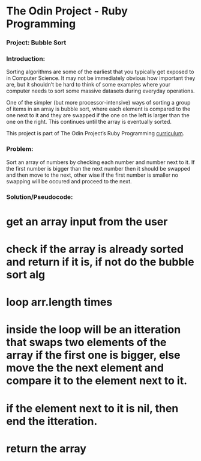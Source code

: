 # **The Odin Project - Ruby Programming**

### **Project: Bubble Sort**

### **Introduction:**
Sorting algorithms are some of the earliest that you typically get exposed to in Computer Science. It may not be immediately obvious how important they are, but it shouldn’t be hard to think of some examples where your computer needs to sort some massive datasets during everyday operations.

One of the simpler (but more processor-intensive) ways of sorting a group of items in an array is bubble sort, where each element is compared to the one next to it and they are swapped if the one on the left is larger than the one on the right. This continues until the array is eventually sorted.

This project is part of The Odin Project’s Ruby Programming [curriculum](https://www.theodinproject.com/courses/ruby-programming/lessons/bubble-sort).

### **Problem:**
Sort an array of numbers by checking each number and number next to it. If the first number is bigger than the next number then it should be swapped and then move to the next, other wise if the first number is smaller no swapping will be occured and proceed to the next.

### **Solution/Pseudocode:**
# get an array input from the user
# check if the array is already sorted and return if it is, if not do the bubble sort alg
# loop arr.length times
# inside the loop will be an itteration that swaps two elements of the array if the first one is bigger, else move the the next element and compare it to the element next to it.
# if the element next to it is nil, then end the itteration.
# return the array
